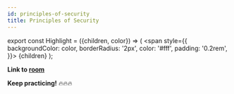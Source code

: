 ```yaml
---
id: principles-of-security
title: Principles of Security
---
```


export const Highlight = ({children, color}) => (
  <span
    style={{
      backgroundColor: color,
      borderRadius: '2px',
      color: '#fff',
      padding: '0.2rem',
    }}>
    {children}
  </span>
);

**Link to [room](https://tryhackme.com/jr/principlesofsecurity)**

**Keep practicing!** 🔥🔥🔥

